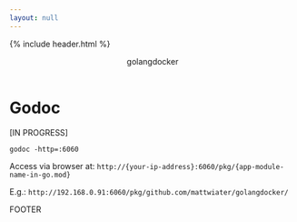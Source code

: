```yaml
---
layout: null
---
```

{% include header.html %}

<body>
  <div class="container">
    <header role="banner">
      golangdocker
    </header>
    <div class="row">
      <div class="col">
        <h1 id="godoc">Godoc</h1>
        <p>[IN PROGRESS]</p>
        <p><code>godoc -http=:6060</code></p>
        <p>Access via browser at: <code>http://{your-ip-address}:6060/pkg/{app-module-name-in-go.mod}</code></p>
        <p>E.g.: <code>http://192.168.0.91:6060/pkg/github.com/mattwiater/golangdocker/</code></p>
      </div>
    </div>
    <footer class="site-footer h-card">
      FOOTER
    </footer>
  </div>

  <script src="https://cdn.jsdelivr.net/npm/bootstrap@5.2.3/dist/js/bootstrap.bundle.min.js"
    integrity="sha384-kenU1KFdBIe4zVF0s0G1M5b4hcpxyD9F7jL+jjXkk+Q2h455rYXK/7HAuoJl+0I4"
    crossorigin="anonymous"></script>

</body>